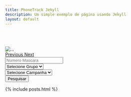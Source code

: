 ```yaml
---
title: PhoneTrack Jekyll
description: Um simple exemplo de página usando Jekyll
layout: default
---
```


<section><div id="carouselExampleFade" class="carousel slide carousel-fade" data-ride="carousel"><div class="carousel-inner"><div class="carousel-item active">&nbsp;</div><div class="carousel-item">&nbsp;</div><div class="carousel-item">&nbsp;</div><div class="carousel-item"><img class="d-block w-100" alt="..." src="https://upload.wikimedia.org/wikipedia/commons/8/8d/Yarra_Night_Panorama%2C_Melbourne_-_Feb_2005.jpg" /></div></div><a class="carousel-control-prev" role="button" data-slide="prev" href="#carouselExampleFade"><span class="carousel-control-prev-icon" aria-hidden="true"></span> <span class="sr-only">Previous</span> </a> <a class="carousel-control-next" role="button" data-slide="next" href="#carouselExampleFade"> <span class="carousel-control-next-icon" aria-hidden="true"></span> <span class="sr-only">Next</span> </a></div></section>

<section class="search-sec"><div class="container"><form action="#" method="post" novalidate="novalidate"><div class="row"><div class="col-lg-12"><div class="row"><div class="col-lg-3 col-md-3 col-sm-12 p-0"><input type="text" class="form-control search-slt" placeholder="Numero Mascara" /></div><div class="col-lg-3 col-md-3 col-sm-12 p-0"><select class="form-control search-slt" id="exampleFormControlSelect1"><option>Selecione Grupo</option><option>Example one</option><option>Example one</option><option>Example one</option><option>Example one</option><option>Example one</option><option>Example one</option> </select></div><div class="col-lg-3 col-md-3 col-sm-12 p-0"><select class="form-control search-slt" id="exampleFormControlSelect1"><option>Selecione Campanha</option><option>Example one</option><option>Example one</option><option>Example one</option><option>Example one</option><option>Example one</option><option>Example one</option> </select></div><div class="col-lg-3 col-md-3 col-sm-12 p-0"><button type="button" class="btn btn-danger wrn-btn">Pesquisar</button></div></div></div></div></form></div></section><!--base32-4184ymumacg0-base32-->

{% include posts.html %}